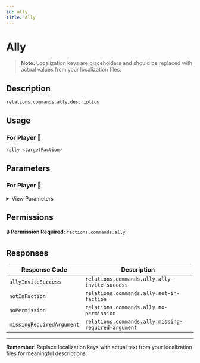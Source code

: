 ```yaml
---
id: ally
title: Ally
---
```


# Ally

> **Note:** Localization keys are placeholders and should be replaced with actual values from your localization files.

## Description

`relations.commands.ally.description`

## Usage

### For Player 👤

```bash
/ally <targetFaction>
```

## Parameters

### For Player 👤

<details>
<summary>View Parameters</summary>

| Parameter | Type | Required | Description |
|-----------|------|----------|-------------|
| targetFaction | Faction | Yes | `relations.commands.ally.arguments.targetFaction.description` |

</details>

## Permissions

🔒 **Permission Required:** `factions.commands.ally`

## Responses

| Response Code             | Description                                         |
|---------------------------|-----------------------------------------------------|
| `allyInviteSuccess` | `relations.commands.ally.ally-invite-success` |
| `notInFaction` | `relations.commands.ally.not-in-faction` |
| `noPermission` | `relations.commands.ally.no-permission` |
| `missingRequiredArgument` | `relations.commands.ally.missing-required-argument` |

---
**Remember**: Replace localization keys with actual text from your localization files for meaningful descriptions.

